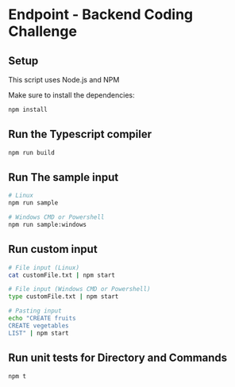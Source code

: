 # Endpoint - Backend Coding Challenge

## Setup
This script uses Node.js and NPM

Make sure to install the dependencies:

```bash
npm install
```

## Run the Typescript compiler

```bash
npm run build
```

## Run The sample input

```bash
# Linux
npm run sample

# Windows CMD or Powershell
npm run sample:windows
```

## Run custom input

```bash
# File input (Linux)
cat customFile.txt | npm start

# File input (Windows CMD or Powershell)
type customFile.txt | npm start

# Pasting input
echo "CREATE fruits
CREATE vegetables
LIST" | npm start
```

## Run unit tests for Directory and Commands

```bash
npm t
```